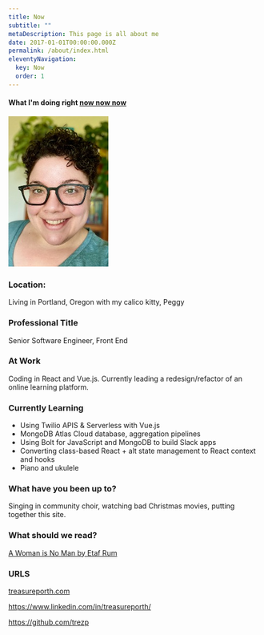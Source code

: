 ```yaml
---
title: Now
subtitle: ""
metaDescription: This page is all about me
date: 2017-01-01T00:00:00.000Z
permalink: /about/index.html
eleventyNavigation:
  key: Now
  order: 1
---
```

#### What I'm doing right [now now now](https://nownownow.com/about)


<img src="/static/img/img_3178_adobespark.jpeg" style="width:200px" alt="Image of Treasure Porth">

### Location:

Living in Portland, Oregon with my calico kitty, Peggy 

### Professional Title

Senior Software Engineer, Front End 

### At Work

Coding in React and Vue.js. Currently leading a redesign/refactor of an online learning platform. 

### Currently Learning

* Using Twilio APIS & Serverless with Vue.js 
* MongoDB Atlas Cloud database, aggregation pipelines
* Using Bolt for JavaScript and MongoDB to build Slack apps
* Converting class-based React + alt state management to React context and hooks 
* Piano and ukulele 

### What have you been up to?

Singing in community choir, watching bad Christmas movies, putting together this site.

### What should we read?

[A Woman is No Man by Etaf Rum](https://www.goodreads.com/book/show/34313931-a-woman-is-no-man)

### URLS

[treasureporth.com](treasureporth.com)

<https://www.linkedin.com/in/treasureporth/>

<https://github.com/trezp>